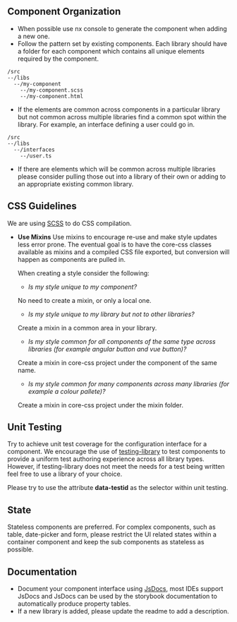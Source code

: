 ## Component Organization

- When possible use nx console to generate the component when adding a new one.
- Follow the pattern set by existing components. Each library should have a folder for each component which contains all unique elements required by the component.

```
/src
--/libs
  --/my-component
    --/my-component.scss
    --/my-component.html
```

- If the elements are common across components in a particular library but not common across multiple libraries find a common spot within the library. For example, an interface defining a user could go in.

```
/src
--/libs
  --/interfaces
    --/user.ts
```

- If there are elements which will be common across multiple libraries please consider pulling those out into a library of their own or adding to an appropriate existing common library.

## CSS Guidelines

We are using [SCSS](https://sass-lang.com/) to do CSS compilation.

- **Use Mixins**
  Use mixins to encourage re-use and make style updates less error prone. The eventual goal is to have the core-css classes available as mixins and a compiled CSS file exported, but conversion will happen as components are pulled in.

  When creating a style consider the following:

  - _Is my style unique to my component?_

  No need to create a mixin, or only a local one.

  - _Is my style unique to my library but not to other libraries?_

  Create a mixin in a common area in your library.

  - _Is my style common for all components of the same type across libraries (for example angular button and vue button)?_

  Create a mixin in core-css project under the component of the same name.

  - _Is my style common for many components across many libraries (for example a colour pallete)?_

  Create a mixin in core-css project under the mixin folder.

## Unit Testing

Try to achieve unit test coverage for the configuration interface for a component. We encourage the use of [testing-library](https://testing-library.com/) to test components to provide a uniform test authoring experience across all library types. However, if testing-library does not meet the needs for a test being written feel free to use a library of your choice.

Please try to use the attribute <b>data-testid</b> as the selector within unit testing.

## State

Stateless components are preferred. For complex components, such as table, date-picker and form, please restrict the UI related states within a container component and keep the sub components as stateless as possible.

## Documentation

- Document your component interface using [JsDocs](https://jsdoc.app/), most IDEs support JsDocs and JsDocs can be used by the storybook documentation to automatically produce property tables.
- If a new library is added, please update the readme to add a description.
